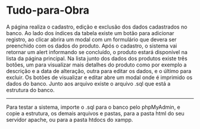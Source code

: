 # Tudo-para-Obra

A página realiza o cadastro, edição e exclusão dos dados cadastrados no banco. Ao lado dos índices da tabela existe um botão para adicionar registro, ao clicar abrira um modal com um formulário que devera ser preenchido com os dados do produto.
Após o cadastro, o sistema vai retornar um alert informando se concluído, o produto estará disponível na lista da página principal.
Na lista junto dos dados dos produtos existe três botões, um para visualizar mais detalhes do produto como por exemplo a descrição e a data de alteração, outra para editar os dados, e o último para excluir. Os botões de visualizar e editar abre um modal onde é imprimido os dados do banco.
Junto aos arquivo existe o arquivo .sql que está a estrutura do banco.


***********

Para testar a sistema, importe o .sql para o banco pelo phpMyAdmin, e copie a estrutura, os demais arquivos e pastas, para a pasta html do seu servidor apache, ou para a pasta htdocs do xampp.
